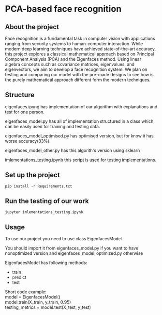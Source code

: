# PCA-based face recognition

## About the project

Face recognition is a fundamental task in computer vision with applications ranging from security systems to human-computer interaction.
While modern deep learning techniques have achieved state-of-the-art accuracy, this project explores a classical mathematical approach based on Principal Component Analysis (PCA) and the Eigenfaces method. Using linear algebra concepts such as covariance matrices, eigenvalues, and eigenvectors, we aim to develop a face recognition system. We plan on testing and comparing our model with the pre-made designs to see how is the purely mathematical approach different form the modern techniques.

## Structure
eigenfaces.ipyng has implementation of our algorithm with explanations and test for one person.<br>

eigenfaces\_model.py has all of implementation structured in a class which can be easily used for training and testing data.<br>

eigenfaces\_model\_optimised.py has optimised version, but for know it has worse accuracy(83\%).<br>

eigenfaces\_model\_other.py has this algorith's version using sklearn <br>

imlementations\_testing.ipynb this script is used for testing implementations.<br>

## Set up the project

```
pip install -r Requirements.txt
```

## Run the testing of our work

```
jupyter imlementations_testing.ipynb
```


## Usage
To use our project you need to use class EigenfacesModel

You should import it from eigenfaces_model.py if you want to have nonoptimized version and eigenfaces_model_optimized.py otherwise

EigenfacesModel has following methods:
 - train
 - predict
 - test

Short code example:<br>
model = EigenfacesModel()<br>
model.train(X_train, y_train, 0.95)<br>
testing_metrics = model.test(X_test, y_test)<br>

